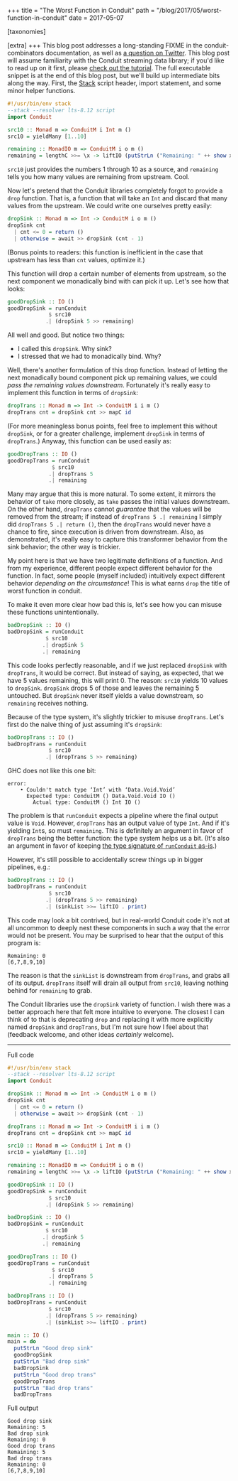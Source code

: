 +++
title = "The Worst Function in Conduit"
path = "/blog/2017/05/worst-function-in-conduit"
date = 2017-05-07

[taxonomies]

[extra]
+++
This blog post addresses a long-standing FIXME in the
conduit-combinators documentation, as well as
[a question on Twitter](https://twitter.com/bitemyapp/status/860919651957710849). This
blog post will assume familiarity with the Conduit streaming data
library; if you'd like to read up on it first, please
[check out the tutorial](https://haskell-lang.org/library/conduit). The
full executable snippet is at the end of this blog post, but we'll
build up intermediate bits along the way. First, the
[Stack](https://haskell-lang.org/get-started) script header, import
statement, and some minor helper functions.

```haskell
#!/usr/bin/env stack
--stack --resolver lts-8.12 script
import Conduit

src10 :: Monad m => ConduitM i Int m ()
src10 = yieldMany [1..10]

remaining :: MonadIO m => ConduitM i o m ()
remaining = lengthC >>= \x -> liftIO (putStrLn ("Remaining: " ++ show x))
```

`src10` just provides the numbers 1 through 10 as a source, and
`remaining` tells you how many values are remaining from
upstream. Cool.

Now let's pretend that the Conduit libraries completely forgot to
provide a `drop` function. That is, a function that will take an `Int`
and discard that many values from the upstream. We could write one
ourselves pretty easily:

```haskell
dropSink :: Monad m => Int -> ConduitM i o m ()
dropSink cnt
  | cnt <= 0 = return ()
  | otherwise = await >> dropSink (cnt - 1)
```

(Bonus points to readers: this function is inefficient in the case
that upstream has less than `cnt` values, optimize it.)

This function will drop a certain number of elements from upstream, so
the next component we monadically bind with can pick it up. Let's see
how that looks:

```haskell
goodDropSink :: IO ()
goodDropSink = runConduit
             $ src10
            .| (dropSink 5 >> remaining)
```

All well and good. But notice two things:

* I called this `dropSink`. Why sink?
* I stressed that we had to monadically bind. Why?

Well, there's another formulation of this drop function. Instead of
letting the next monadically bound component pick up remaining values,
we could _pass the remaining values downstream_. Fortunately it's
really easy to implement this function in terms of `dropSink`:

```haskell
dropTrans :: Monad m => Int -> ConduitM i i m ()
dropTrans cnt = dropSink cnt >> mapC id
```

(For more meaningless bonus points, feel free to implement this
without `dropSink`, or for a greater challenge, implement `dropSink`
in terms of `dropTrans`.) Anyway, this function can be used easily as:

```haskell
goodDropTrans :: IO ()
goodDropTrans = runConduit
              $ src10
             .| dropTrans 5
             .| remaining
```

Many may argue that this is more natural. To some extent, it mirrors
the behavior of `take` more closely, as `take` passes the initial
values downstream. On the other hand, `dropTrans` cannot _guarantee_
that the values will be removed from the stream; if instead of
`dropTrans 5 .| remaining` I simply did `dropTrans 5 .| return ()`,
then the `dropTrans` would never have a chance to fire, since
execution is driven from downstream. Also, as demonstrated, it's
really easy to capture this transformer behavior from the sink
behavior; the other way is trickier.

My point here is that we have two legitimate definitions of a
function. And from my experience, different people expect different
behavior for the function. In fact, some people (myself included)
intuitively expect different behavior _depending on the circumstance_!
This is what earns `drop` the title of worst function in conduit.

To make it even more clear how bad this is, let's see how you can
misuse these functions unintentionally.

```haskell
badDropSink :: IO ()
badDropSink = runConduit
            $ src10
           .| dropSink 5
           .| remaining
```

This code looks perfectly reasonable, and if we just replaced
`dropSink` with `dropTrans`, it would be correct. But instead of
saying, as expected, that we have 5 values remaining, this will
print 0. The reason: `src10` yields 10 values to
`dropSink`. `dropSink` drops 5 of those and leaves the remaining 5
untouched. But `dropSink` never itself yields a value downstream, so
`remaining` receives nothing.

Because of the type system, it's slightly trickier to misuse
`dropTrans`. Let's first do the naive thing of just assuming it's
`dropSink`:

```haskell
badDropTrans :: IO ()
badDropTrans = runConduit
             $ src10
            .| (dropTrans 5 >> remaining)
```

GHC does not like this one bit:

```
error:
    • Couldn't match type ‘Int’ with ‘Data.Void.Void’
      Expected type: ConduitM () Data.Void.Void IO ()
        Actual type: ConduitM () Int IO ()
```

The problem is that `runConduit` expects a pipeline where the final
output value is `Void`. However, `dropTrans` has an output value of
type `Int`. And if it's yielding `Int`s, so must `remaining`. This is
definitely an argument in favor of `dropTrans` being the better
function: the type system helps us a bit. (It's also an argument in
favor of keeping
[the type signature of `runConduit` as-is](http://www.snoyman.com/blog/2017/04/generalizing-type-signatures).)

However, it's still possible to accidentally screw things up in bigger
pipelines, e.g.:

```haskell
badDropTrans :: IO ()
badDropTrans = runConduit
             $ src10
            .| (dropTrans 5 >> remaining)
            .| (sinkList >>= liftIO . print)
```

This code may look a bit contrived, but in real-world Conduit code
it's not at all uncommon to deeply nest these components in such a way
that the error would not be present. You may be surprised to hear that
the output of this program is:

```
Remaining: 0
[6,7,8,9,10]
```

The reason is that the `sinkList` is downstream from `dropTrans`, and
grabs all of its output. `dropTrans` itself will drain all output from
`src10`, leaving nothing behind for `remaining` to grab.

The Conduit libraries use the `dropSink` variety of function. I wish
there was a better approach here that felt more intuitive to
everyone. The closest I can think of to that is deprecating `drop` and
replacing it with more explicitly named `dropSink` and `dropTrans`,
but I'm not sure how I feel about that (feedback welcome, and other
ideas _certainly_ welcome).

* * *

Full code

```haskell
#!/usr/bin/env stack
--stack --resolver lts-8.12 script
import Conduit

dropSink :: Monad m => Int -> ConduitM i o m ()
dropSink cnt
  | cnt <= 0 = return ()
  | otherwise = await >> dropSink (cnt - 1)

dropTrans :: Monad m => Int -> ConduitM i i m ()
dropTrans cnt = dropSink cnt >> mapC id

src10 :: Monad m => ConduitM i Int m ()
src10 = yieldMany [1..10]

remaining :: MonadIO m => ConduitM i o m ()
remaining = lengthC >>= \x -> liftIO (putStrLn ("Remaining: " ++ show x))

goodDropSink :: IO ()
goodDropSink = runConduit
             $ src10
            .| (dropSink 5 >> remaining)

badDropSink :: IO ()
badDropSink = runConduit
            $ src10
           .| dropSink 5
           .| remaining

goodDropTrans :: IO ()
goodDropTrans = runConduit
              $ src10
             .| dropTrans 5
             .| remaining

badDropTrans :: IO ()
badDropTrans = runConduit
             $ src10
            .| (dropTrans 5 >> remaining)
            .| (sinkList >>= liftIO . print)

main :: IO ()
main = do
  putStrLn "Good drop sink"
  goodDropSink
  putStrLn "Bad drop sink"
  badDropSink
  putStrLn "Good drop trans"
  goodDropTrans
  putStrLn "Bad drop trans"
  badDropTrans
```

Full output

```
Good drop sink
Remaining: 5
Bad drop sink
Remaining: 0
Good drop trans
Remaining: 5
Bad drop trans
Remaining: 0
[6,7,8,9,10]
```
